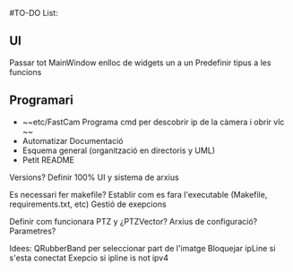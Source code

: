 #TO-DO List:



## UI
Passar tot MainWindow enlloc de widgets un a un
Predefinir tipus a les funcions

## Programari
- ~~etc/FastCam Programa cmd per descobrir ip de la càmera i obrir vlc ~~
- Automatizar Documentació 
- Esquema general (organització en directoris y UML)
- Petit README

Versions?
Definir 100% UI y sistema de arxius

Es necessari fer makefile?
Establir com es fara l'executable (Makefile, requirements.txt, etc)
Gestió de exepcions

Definir com funcionara PTZ y ¿PTZVector?
Arxius de configuració? Parametres?

Idees:
QRubberBand per seleccionar part de l'imatge
Bloquejar ipLine si s'esta conectat
Exepcio si ipline is not ipv4


